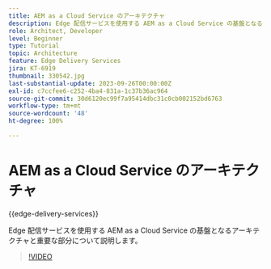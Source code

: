 ```yaml
---
title: AEM as a Cloud Service のアーキテクチャ
description: Edge 配信サービスを使用する AEM as a Cloud Service の基盤となるアーキテクチャと重要な部分について説明します。
role: Architect, Developer
level: Beginner
type: Tutorial
topic: Architecture
feature: Edge Delivery Services
jira: KT-6919
thumbnail: 330542.jpg
last-substantial-update: 2023-09-26T00:00:00Z
exl-id: c7ccfee6-c252-4ba4-831a-1c37b36ac964
source-git-commit: 30d6120ec99f7a95414dbc31c0cb002152bd6763
workflow-type: tm+mt
source-wordcount: '48'
ht-degree: 100%

---
```


# AEM as a Cloud Service のアーキテクチャ

{{edge-delivery-services}}

Edge 配信サービスを使用する AEM as a Cloud Service の基盤となるアーキテクチャと重要な部分について説明します。

>[!VIDEO](https://video.tv.adobe.com/v/330542?quality=12&learn=on)
